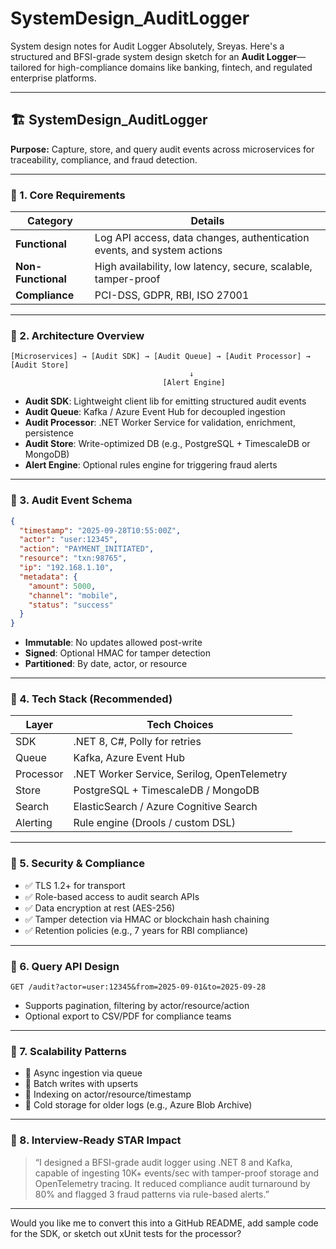 # SystemDesign_AuditLogger
System design notes for Audit Logger
Absolutely, Sreyas. Here's a structured and BFSI-grade system design sketch for an **Audit Logger**—tailored for high-compliance domains like banking, fintech, and regulated enterprise platforms.

---

## 🏗️ SystemDesign_AuditLogger  
**Purpose:** Capture, store, and query audit events across microservices for traceability, compliance, and fraud detection.

---

### 🔹 1. **Core Requirements**

| Category         | Details                                                                 |
|------------------|-------------------------------------------------------------------------|
| **Functional**   | Log API access, data changes, authentication events, and system actions |
| **Non-Functional** | High availability, low latency, secure, scalable, tamper-proof         |
| **Compliance**   | PCI-DSS, GDPR, RBI, ISO 27001                                           |

---

### 🔹 2. **Architecture Overview**

```
[Microservices] → [Audit SDK] → [Audit Queue] → [Audit Processor] → [Audit Store]
                                        ↓
                                  [Alert Engine]
```

- **Audit SDK**: Lightweight client lib for emitting structured audit events
- **Audit Queue**: Kafka / Azure Event Hub for decoupled ingestion
- **Audit Processor**: .NET Worker Service for validation, enrichment, persistence
- **Audit Store**: Write-optimized DB (e.g., PostgreSQL + TimescaleDB or MongoDB)
- **Alert Engine**: Optional rules engine for triggering fraud alerts

---

### 🔹 3. **Audit Event Schema**

```json
{
  "timestamp": "2025-09-28T10:55:00Z",
  "actor": "user:12345",
  "action": "PAYMENT_INITIATED",
  "resource": "txn:98765",
  "ip": "192.168.1.10",
  "metadata": {
    "amount": 5000,
    "channel": "mobile",
    "status": "success"
  }
}
```

- **Immutable**: No updates allowed post-write
- **Signed**: Optional HMAC for tamper detection
- **Partitioned**: By date, actor, or resource

---

### 🔹 4. **Tech Stack (Recommended)**

| Layer              | Tech Choices                                   |
|--------------------|------------------------------------------------|
| SDK                | .NET 8, C#, Polly for retries                  |
| Queue              | Kafka, Azure Event Hub                         |
| Processor          | .NET Worker Service, Serilog, OpenTelemetry    |
| Store              | PostgreSQL + TimescaleDB / MongoDB             |
| Search             | ElasticSearch / Azure Cognitive Search         |
| Alerting           | Rule engine (Drools / custom DSL)              |

---

### 🔹 5. **Security & Compliance**

- ✅ TLS 1.2+ for transport
- ✅ Role-based access to audit search APIs
- ✅ Data encryption at rest (AES-256)
- ✅ Tamper detection via HMAC or blockchain hash chaining
- ✅ Retention policies (e.g., 7 years for RBI compliance)

---

### 🔹 6. **Query API Design**

```http
GET /audit?actor=user:12345&from=2025-09-01&to=2025-09-28
```

- Supports pagination, filtering by actor/resource/action
- Optional export to CSV/PDF for compliance teams

---

### 🔹 7. **Scalability Patterns**

- 🔄 Async ingestion via queue
- 🧵 Batch writes with upserts
- 🧠 Indexing on actor/resource/timestamp
- 🧊 Cold storage for older logs (e.g., Azure Blob Archive)

---

### 🔹 8. **Interview-Ready STAR Impact**

> “I designed a BFSI-grade audit logger using .NET 8 and Kafka, capable of ingesting 10K+ events/sec with tamper-proof storage and OpenTelemetry tracing. It reduced compliance audit turnaround by 80% and flagged 3 fraud patterns via rule-based alerts.”

---

Would you like me to convert this into a GitHub README, add sample code for the SDK, or sketch out xUnit tests for the processor?
